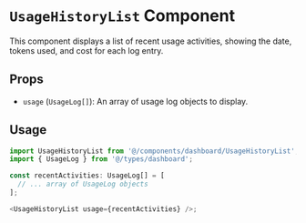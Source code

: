 # `UsageHistoryList` Component

This component displays a list of recent usage activities, showing the date, tokens used, and cost for each log entry.

## Props

*   `usage` (`UsageLog[]`): An array of usage log objects to display.

## Usage

```typescript
import UsageHistoryList from '@/components/dashboard/UsageHistoryList';
import { UsageLog } from '@/types/dashboard';

const recentActivities: UsageLog[] = [
  // ... array of UsageLog objects
];

<UsageHistoryList usage={recentActivities} />;
